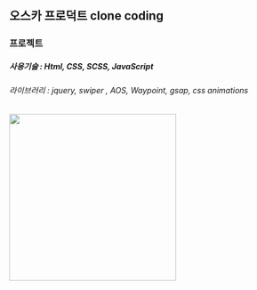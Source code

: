 ## 오스카 프로덕트 clone coding

### 프로젝트

##### 사용기술 : Html, CSS, SCSS, JavaScript
###### 라이브러리 : jquery, swiper , AOS, Waypoint, gsap, css animations

<img src="https://user-images.githubusercontent.com/107607247/196359864-0290f12f-34bf-42db-88ef-dcf09b37ba32.png"  width="300px">


